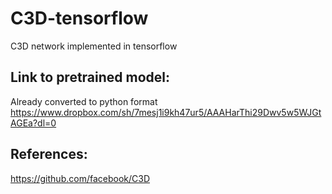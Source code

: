# C3D-tensorflow
C3D network implemented in tensorflow

## Link to pretrained model: 
Already converted to python format
https://www.dropbox.com/sh/7mesj1i9kh47ur5/AAAHarThi29Dwv5w5WJGtAGEa?dl=0

## References:
https://github.com/facebook/C3D
